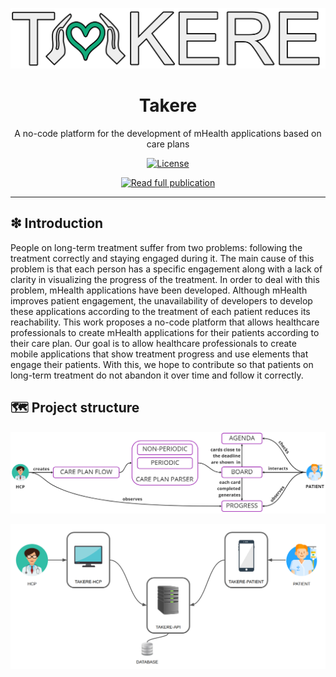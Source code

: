 ![logo](https://raw.githubusercontent.com/takere/.github/main/docs/images/logo/logo.png)

<h1 align='center'>Takere</h1>
<p align='center'>A no-code platform for the development of mHealth applications based on care plans</p>
<p align="center">
	<a href="https://github.com/takere/.github/blob/main/LICENSE"><img src="https://img.shields.io/github/license/takere/.github" alt="License"></a>
</p>

<p align="center">
	<a href='https://github.com/williamniemiec/williamniemiec/blob/main/publications/2022/%5BTCC%5D%20Takere.pdf'><img alt='Read full publication' src='https://shields.io/badge/PDF-read%20full%20publication-red?logo=adobeacrobatreader&style=for-the-badge' width=250 /></a>
</p>

<hr>


## ❇ Introduction
People on long-term treatment suffer from two problems: following the treatment correctly and staying engaged during it. The main cause of this problem is that each person has a specific engagement along with a lack of clarity in visualizing the progress of the treatment. In order to deal with this problem, mHealth applications have been developed. Although mHealth improves patient engagement, the unavailability of developers to develop these applications according to the treatment of each patient reduces its reachability. This work proposes a no-code platform that allows healthcare professionals to create mHealth applications for their patients according to their care plan. Our goal is to allow healthcare professionals to create mobile applications that show treatment progress and use elements that engage their patients. With this, we hope to contribute so that patients on long-term treatment do not abandon it over time and follow it correctly.

## 🗺 Project structure
![general architecture](https://github.com/takere/.github/blob/main/docs/images/design/general-overview.png?raw=true)

![platform architecture](https://github.com/takere/.github/blob/main/docs/images/design/takere-overview.png?raw=true)

